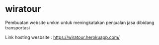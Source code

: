 # wiratour
Pembuatan website umkm untuk meningkatakan penjualan jasa dibidang transportasi

Link hosting wesbsite : https://wiratour.herokuapp.com/
